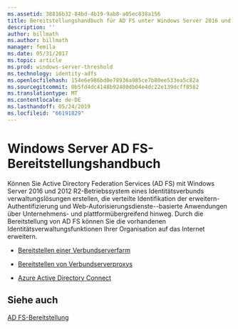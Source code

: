 ```yaml
---
ms.assetid: 38816b32-84bd-4b19-9ab8-a05ec838a156
title: Bereitstellungshandbuch für AD FS unter Windows Server 2016 und 2012 R2
description: ''
author: billmath
ms.author: billmath
manager: femila
ms.date: 05/31/2017
ms.topic: article
ms.prod: windows-server-threshold
ms.technology: identity-adfs
ms.openlocfilehash: 154e6e986bd0e78936a985ce7b80ee533ea5c82a
ms.sourcegitcommit: 0b5fd4dc4148b92480db04e4dc22e139dcff8582
ms.translationtype: MT
ms.contentlocale: de-DE
ms.lasthandoff: 05/24/2019
ms.locfileid: "66191829"
---
```

# <a name="windows-server-ad-fs-deployment-guide"></a>Windows Server AD FS-Bereitstellungshandbuch


Können Sie Active Directory Federation Services \(AD FS\) mit Windows Server 2016 und 2012 R2-Betriebssystem eines Identitätsverbunds verwaltungslösungen erstellen, die verteilte Identifikation der erweitern-Authentifizierung und Web-Autorisierungsdienste\--basierte Anwendungen über Unternehmens- und plattformübergreifend hinweg. Durch die Bereitstellung von AD FS können Sie die vorhandenen Identitätsverwaltungsfunktionen Ihrer Organisation auf das Internet erweitern.  
  
-   [Bereitstellen einer Verbundserverfarm](Deploying-a-Federation-Server-Farm.md)  
  
-   [Bereitstellen von Verbundserverproxys](Deploying-Federation-Server-Proxies.md)  
  
-   [Azure Active Directory Connect](Azure-Active-Directory-Connect.md)  
  
## <a name="see-also"></a>Siehe auch  
[AD FS-Bereitstellung](../../ad-fs/AD-FS-Deployment.md)  

  

